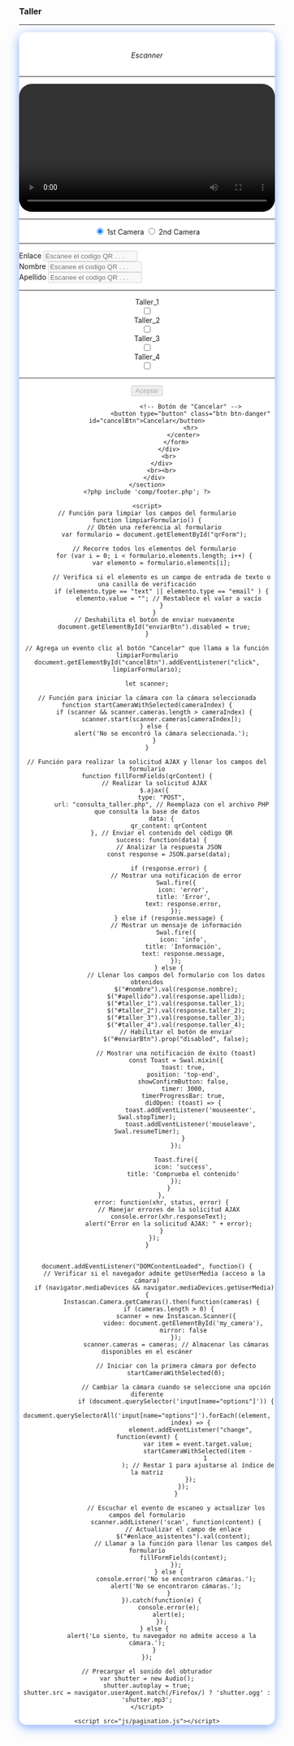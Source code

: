 <?php
include 'comp/menu.php';
include 'conexion_base_datos.php';
?>
<html>

<head>
    <title>CEPEIGE - 50 AÑOS</title>

</head>

<body>
    <section class="vh-50">
        <div class="container">
            <h3 class="bienvenido"><i class="fa-solid fa-person"> </i> Taller </h3>
            <hr>
            <div class="row">
                <div class="col-md-4"
                    style="background-color:white; border-radius: 15px;   box-shadow: 0 5px 20px #3978f69d;">
                    <br>
                    <h6>
                        <center><i class="fa-solid fa-qrcode"> Escanner</i></center>
                    </h6>
                    <hr>
                    <video id="my_camera" style="width: 100%; border-radius: 25px;"></video>
                    <hr>
                    <center><label class="btn btn-success active">
                            <input type="radio" name="options" value="1" autocomplete="off" checked> 1st Camera
                        </label>
                        <label class="btn btn-warning">
                            <input type="radio" name="options" value="2" autocomplete="off"> 2nd Camera
                        </label>
                    </center>
                    <hr>
                    <form id="qrForm" action="" method="POST">
                        <div class="mb-3">
                            <label for="enlace_asistentes" class="form-label">Enlace</label>
                            <input type="text" class="form-control form-control-sm" id="enlace_asistentes"
                                name="enlace_asistentes" placeholder="Escanee el codigo QR . . ." disabled>
                        </div>
                        <div class="mb-3">
                            <label for="nombre" class="form-label">Nombre</label>
                            <input type="text" class="form-control form-control-sm" id="nombre" name="nombre"
                                placeholder="Escanee el codigo QR . . ." disabled>
                        </div>
                        <div class="mb-3">
                            <label for="apellido" class="form-label">Apellido</label>
                            <input type="text" class="form-control form-control-sm" id="apellido" name="apellido"
                                placeholder="Escanee el codigo QR . . ." disabled>
                        </div>
                        <hr>
                        <center>
                            <div class="mb-3">
                                <label class="form-check-label">Taller_1</label>
                                <div class="form-check form-check-inline">
                                    <input class="form-check-input" type="checkbox" id="taller_1" name="taller_1"
                                        value="1">
                                </div>
                            </div>
                            <div class="mb-3">
                                <label class="form-check-label">Taller_2</label>
                                <div class="form-check form-check-inline">
                                    <input class="form-check-input" type="checkbox" id="taller_2" name="taller_2"
                                        value="1">
                                </div>
                            </div>
                            <div class="mb-3">
                                <label class="form-check-label">Taller_3</label>
                                <div class="form-check form-check-inline">
                                    <input class="form-check-input" type="checkbox" id="taller_3" name="taller_3"
                                        value="1">
                                </div>
                            </div>
                            <div class="mb-3">
                                <label class="form-check-label">Taller_4</label>
                                <div class="form-check form-check-inline">
                                    <input class="form-check-input" type="checkbox" id="taller_4" name="taller_4"
                                        value="1">
                                </div>
                            </div>
                            <hr>
                            <!-- Botón de "Enviar" -->
                            <button type="submit" class="btn btn-primary" id="enviarBtn" disabled>Aceptar</button>

                            <!-- Botón de "Cancelar" -->
                            <button type="button" class="btn btn-danger" id="cancelBtn">Cancelar</button>
                            <hr>
                        </center>
                    </form>
                </div>
                <br>
            </div>
            <br><br>
        </div>
    </section>
    <?php include 'comp/footer.php'; ?>

    <script>
    // Función para limpiar los campos del formulario
    function limpiarFormulario() {
        // Obtén una referencia al formulario
        var formulario = document.getElementById("qrForm");

        // Recorre todos los elementos del formulario
        for (var i = 0; i < formulario.elements.length; i++) {
            var elemento = formulario.elements[i];

            // Verifica si el elemento es un campo de entrada de texto o una casilla de verificación
            if (elemento.type == "text" || elemento.type == "email" ) {
                elemento.value = ""; // Restablece el valor a vacío
            }
        }
        // Deshabilita el botón de enviar nuevamente
        document.getElementById("enviarBtn").disabled = true;
    }

    // Agrega un evento clic al botón "Cancelar" que llama a la función limpiarFormulario
    document.getElementById("cancelBtn").addEventListener("click", limpiarFormulario);

    let scanner;

    // Función para iniciar la cámara con la cámara seleccionada
    function startCameraWithSelected(cameraIndex) {
        if (scanner && scanner.cameras.length > cameraIndex) {
            scanner.start(scanner.cameras[cameraIndex]);
        } else {
            alert('No se encontró la cámara seleccionada.');
        }
    }

    // Función para realizar la solicitud AJAX y llenar los campos del formulario
    function fillFormFields(qrContent) {
        // Realizar la solicitud AJAX
        $.ajax({
            type: "POST",
            url: "consulta_taller.php", // Reemplaza con el archivo PHP que consulta la base de datos
            data: {
                qr_content: qrContent
            }, // Enviar el contenido del código QR
            success: function(data) {
                // Analizar la respuesta JSON
                const response = JSON.parse(data);

                if (response.error) {
                    // Mostrar una notificación de error
                    Swal.fire({
                        icon: 'error',
                        title: 'Error',
                        text: response.error,
                    });
                } else if (response.message) {
                    // Mostrar un mensaje de información
                    Swal.fire({
                        icon: 'info',
                        title: 'Información',
                        text: response.message,
                    });
                } else {
                    // Llenar los campos del formulario con los datos obtenidos
                    $("#nombre").val(response.nombre);
                    $("#apellido").val(response.apellido);
                    $("#taller_1").val(response.taller_1);
                    $("#taller_2").val(response.taller_2);
                    $("#taller_3").val(response.taller_3);
                    $("#taller_4").val(response.taller_4);
                    // Habilitar el botón de enviar
                    $("#enviarBtn").prop("disabled", false);

                    // Mostrar una notificación de éxito (toast)
                    const Toast = Swal.mixin({
                        toast: true,
                        position: 'top-end',
                        showConfirmButton: false,
                        timer: 3000,
                        timerProgressBar: true,
                        didOpen: (toast) => {
                            toast.addEventListener('mouseenter', Swal.stopTimer);
                            toast.addEventListener('mouseleave', Swal.resumeTimer);
                        }
                    });

                    Toast.fire({
                        icon: 'success',
                        title: 'Comprueba el contenido'
                    });
                }
            },
            error: function(xhr, status, error) {
                // Manejar errores de la solicitud AJAX
                console.error(xhr.responseText);
                alert("Error en la solicitud AJAX: " + error);
            }
        });
    }


    document.addEventListener("DOMContentLoaded", function() {
        // Verificar si el navegador admite getUserMedia (acceso a la cámara)
        if (navigator.mediaDevices && navigator.mediaDevices.getUserMedia) {
            Instascan.Camera.getCameras().then(function(cameras) {
                if (cameras.length > 0) {
                    scanner = new Instascan.Scanner({
                        video: document.getElementById('my_camera'),
                        mirror: false
                    });
                    scanner.cameras = cameras; // Almacenar las cámaras disponibles en el escáner

                    // Iniciar con la primera cámara por defecto
                    startCameraWithSelected(0);

                    // Cambiar la cámara cuando se seleccione una opción diferente
                    if (document.querySelector('input[name="options"]')) {
                        document.querySelectorAll('input[name="options"]').forEach((element,
                            index) => {
                            element.addEventListener("change", function(event) {
                                var item = event.target.value;
                                startCameraWithSelected(item -
                                    1
                                ); // Restar 1 para ajustarse al índice de la matriz
                            });
                        });
                    }

                    // Escuchar el evento de escaneo y actualizar los campos del formulario
                    scanner.addListener('scan', function(content) {
                        // Actualizar el campo de enlace
                        $("#enlace_asistentes").val(content);
                        // Llamar a la función para llenar los campos del formulario
                        fillFormFields(content);
                    });
                } else {
                    console.error('No se encontraron cámaras.');
                    alert('No se encontraron cámaras.');
                }
            }).catch(function(e) {
                console.error(e);
                alert(e);
            });
        } else {
            alert('Lo siento, tu navegador no admite acceso a la cámara.');
        }
    });

    // Precargar el sonido del obturador
    var shutter = new Audio();
    shutter.autoplay = true;
    shutter.src = navigator.userAgent.match(/Firefox/) ? 'shutter.ogg' : 'shutter.mp3';
    </script>

    <script src="js/pagination.js"></script>

</body>

</html>
